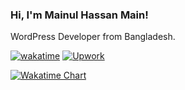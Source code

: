 ### Hi, I'm Mainul Hassan Main!

WordPress Developer from Bangladesh.

[![wakatime](https://wakatime.com/badge/user/e135ab97-6035-4cac-a89c-d3669c624021.svg)](https://wakatime.com/@e135ab97-6035-4cac-a89c-d3669c624021)
[![Upwork](https://img.shields.io/badge/Upwork-Hire%20Me-brightgreen)](https://www.upwork.com/freelancers/~01e00fa4e832283b21)

<a href="https://wakatime.com/@shamimmoeen"><img src="https://wakatime.com/share/@shamimmoeen/dc38e8de-1839-4bab-bb8f-3eaa37aff1e2.svg" alt="Wakatime Chart"></a>
